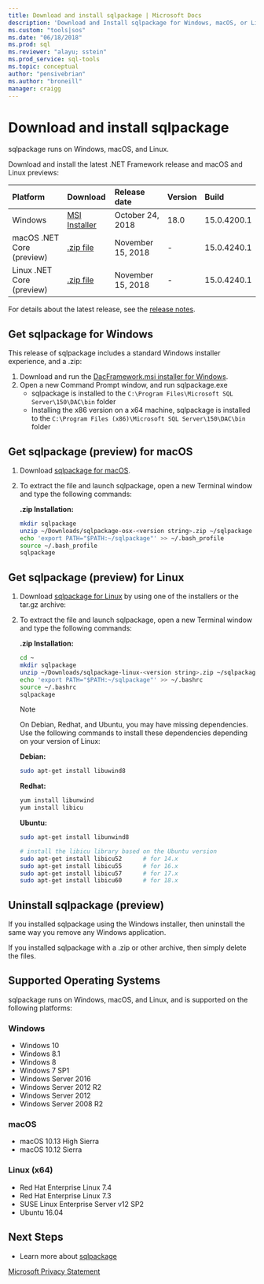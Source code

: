 ```yaml
---
title: Download and install sqlpackage | Microsoft Docs
description: 'Download and Install sqlpackage for Windows, macOS, or Linux'
ms.custom: "tools|sos"
ms.date: "06/18/2018"
ms.prod: sql
ms.reviewer: "alayu; sstein"
ms.prod_service: sql-tools
ms.topic: conceptual
author: "pensivebrian"
ms.author: "broneill"
manager: craigg
---
```

# Download and install sqlpackage

sqlpackage runs on Windows, macOS, and Linux.

Download and install the latest .NET Framework release and macOS and Linux previews:

|Platform|Download|Release date|Version|Build
|:---|:---|:---|:---|:---|
|Windows|[MSI Installer](https://go.microsoft.com/fwlink/?linkid=2033947)|October 24, 2018|18.0|15.0.4200.1|
|macOS .NET Core (preview)|[.zip file](https://go.microsoft.com/fwlink/?linkid=2044514)|November 15, 2018 | - |15.0.4240.1|
|Linux .NET Core (preview)|[.zip file](https://go.microsoft.com/fwlink/?linkid=2044263)|November 15, 2018 | - |15.0.4240.1|

For details about the latest release, see the [release notes](sqlpackage-release-notes.md).

## Get sqlpackage for Windows

This release of sqlpackage includes a standard Windows installer experience, and a .zip: 

1. Download and run the [DacFramework.msi installer for Windows](https://go.microsoft.com/fwlink/?linkid=2033947).
2. Open a new Command Prompt window, and run sqlpackage.exe
    - sqlpackage is installed to the ```C:\Program Files\Microsoft SQL Server\150\DAC\bin``` folder
    - Installing the x86 version on a x64 machine, sqlpackage is installed to the ```C:\Program Files (x86)\Microsoft SQL Server\150\DAC\bin``` folder

## Get sqlpackage (preview) for macOS

1. Download [sqlpackage for macOS](https://go.microsoft.com/fwlink/?linkid=2044514).
2. To extract the file and launch sqlpackage, open a new Terminal window and type the following commands:

   **.zip Installation:**

   ```bash
   mkdir sqlpackage
   unzip ~/Downloads/sqlpackage-osx-<version string>.zip ~/sqlpackage 
   echo 'export PATH="$PATH:~/sqlpackage"' >> ~/.bash_profile
   source ~/.bash_profile
   sqlpackage
   ```

## Get sqlpackage (preview) for Linux

1. Download [sqlpackage for Linux](https://go.microsoft.com/fwlink/?linkid=2044263) by using one of the installers or the tar.gz archive:
2. To extract the file and launch sqlpackage, open a new Terminal window and type the following commands:

   **.zip Installation:**

   ```bash
   cd ~
   mkdir sqlpackage
   unzip ~/Downloads/sqlpackage-linux-<version string>.zip ~/sqlpackage 
   echo 'export PATH="$PATH:~/sqlpackage"' >> ~/.bashrc
   source ~/.bashrc
   sqlpackage
   ```

   > [!NOTE]
   > On Debian, Redhat, and Ubuntu, you may have missing dependencies. Use the following commands to install these dependencies depending on your version of Linux:

   **Debian:**

   ```bash
   sudo apt-get install libuwind8
   ```

   **Redhat:**

   ```bash
   yum install libunwind
   yum install libicu
   ```

   **Ubuntu:**

   ```bash
   sudo apt-get install libunwind8

   # install the libicu library based on the Ubuntu version
   sudo apt-get install libicu52      # for 14.x
   sudo apt-get install libicu55      # for 16.x
   sudo apt-get install libicu57      # for 17.x
   sudo apt-get install libicu60      # for 18.x
   ```

## Uninstall sqlpackage (preview)

If you installed sqlpackage using the Windows installer, then uninstall the same way you remove any Windows application.

If you installed sqlpackage with a .zip or other archive, then simply delete the files.

## Supported Operating Systems

sqlpackage runs on Windows, macOS, and Linux, and is supported on the following platforms:

### Windows

- Windows 10
- Windows 8.1
- Windows 8
- Windows 7 SP1
- Windows Server 2016
- Windows Server 2012 R2
- Windows Server 2012
- Windows Server 2008 R2

### macOS

- macOS 10.13 High Sierra
- macOS 10.12 Sierra

### Linux (x64)

- Red Hat Enterprise Linux 7.4
- Red Hat Enterprise Linux 7.3
- SUSE Linux Enterprise Server v12 SP2
- Ubuntu 16.04

## Next Steps

- Learn more about [sqlpackage](sqlpackage.md)

[Microsoft Privacy Statement](https://go.microsoft.com/fwlink/?LinkId=521839)
